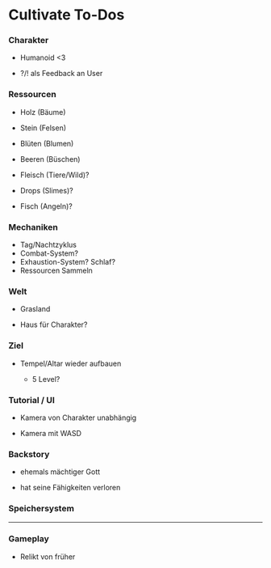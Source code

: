 # Cultivate To-Dos

### Charakter

+ Humanoid <3

+ ?/! als Feedback an User

### Ressourcen

+ Holz (Bäume)

+ Stein (Felsen)

+ Blüten (Blumen)

+ Beeren (Büschen)

+ Fleisch (Tiere/Wild)?

+ Drops (Slimes)?

+ Fisch (Angeln)?

### Mechaniken

+ Tag/Nachtzyklus
+ Combat-System?
+ Exhaustion-System? Schlaf?
+ Ressourcen Sammeln

### Welt

+ Grasland

+ Haus für Charakter?

### Ziel

+ Tempel/Altar wieder aufbauen
  
  + 5 Level?

### Tutorial / UI

+ Kamera von Charakter unabhängig

+ Kamera mit WASD

### Backstory

+ ehemals mächtiger Gott

+ hat seine Fähigkeiten verloren

### Speichersystem

-----

### Gameplay

+ Relikt von früher
